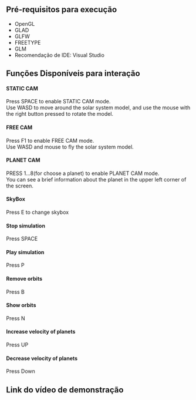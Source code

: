 ## Pré-requisitos para execução
- OpenGL
- GLAD
- GLFW
- FREETYPE
- GLM
- Recomendação de IDE: Visual Studio



## Funções Disponíveis para interação
   #### STATIC CAM
   Press SPACE to enable STATIC CAM mode.<br>
   Use WASD to move around the solar system model, and use the mouse with the right button pressed to rotate the model.
      
  
   #### FREE CAM
   
   Press F1 to enable FREE CAM mode.<br>
   Use WASD and mouse to fly the solar system model.
   
  
  
   #### PLANET CAM
   
   PRESS 1...8(for choose a planet) to enable PLANET CAM mode.<br>
   You can see a brief information about the planet in the upper left corner of the screen.

 
   #### SkyBox
   Press E to change skybox
   
   #### Stop simulation
   Press SPACE
   
   #### Play simulation
   Press P

   #### Remove orbits
   Press B

   #### Show orbits
   Press N
   
   #### Increase velocity of planets
   Press UP
   
   #### Decrease velocity of planets
   Press Down


## Link do vídeo de demonstração

